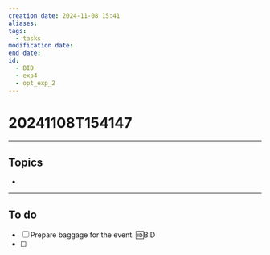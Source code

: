 ```yaml
---
creation date: 2024-11-08 15:41
aliases: 
tags:
  - tasks
modification date: 
end date: 
id:
  - BID
  - exp4
  - opt_exp_2
---
```

# 20241108T154147
---
## Topics
+ 
---
## To do
- [ ] Prepare baggage for the event. 🆔BID
- [ ] 